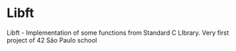 # Libft
Libft - Implementation of some functions from Standard C LIbrary. Very first project of 42 São Paulo school
